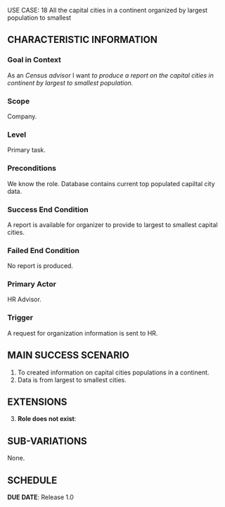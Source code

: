 USE CASE: 18 All the capital cities in a continent organized by largest population to smallest

## CHARACTERISTIC INFORMATION

### Goal in Context

As an *Census advisor* I want *to produce a report on the capital cities in continent by largest to smallest population.*

### Scope

Company.

### Level

Primary task.

### Preconditions

We know the role. Database contains current top populated capiltal city data.

### Success End Condition

A report is available for organizer to provide to largest to smallest capital cities.

### Failed End Condition

No report is produced.

### Primary Actor

HR Advisor.

### Trigger

A request for organization information is sent to HR.

## MAIN SUCCESS SCENARIO

1. To created information on capital cities populations in a continent.
2. Data is from largest to smallest cities.

## EXTENSIONS

3. **Role does not exist**:

## SUB-VARIATIONS

None.

## SCHEDULE

**DUE DATE**: Release 1.0
